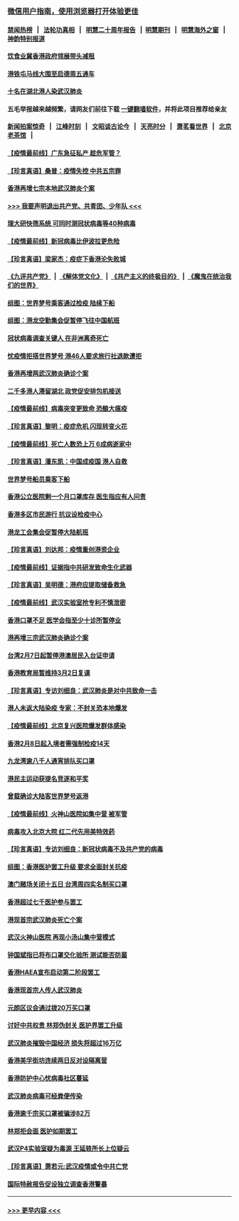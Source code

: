 ### [微信用户指南，使用浏览器打开体验更佳](https://github.com/gfw-breaker/banned-news1/blob/master/indexes/wechat-guide.md?t=0)
#### [禁闻热榜](热点新闻.md?t=0)  &nbsp;&nbsp;|&nbsp;&nbsp; [法轮功真相](https://github.com/gfw-breaker/truth/blob/master/README.md?t=0) &nbsp;&nbsp;|&nbsp;&nbsp; [明慧二十周年报告](https://github.com/gfw-breaker/mh-reports/blob/master/README.md?t=0) &nbsp;&nbsp;|&nbsp;&nbsp;[明慧期刊](https://github.com/gfw-breaker/mh-qikan) &nbsp;&nbsp;|&nbsp;&nbsp; [明慧海外之窗](https://github.com/gfw-breaker/mh-news/blob/master/README.md?t=0) &nbsp;&nbsp;|&nbsp;&nbsp; [神韵特别报道](https://github.com/gfw-breaker/mh-news/blob/master/shenyun.md?t=0)
#### [饮食业冀香港政府领展带头减租](../pages/nsc415/n11864876.md?t=02131502) 
#### [港铁屯马线大围至启德周五通车](../pages/nsc415/n11864842.md?t=02131502) 
#### [十名在湖北港人染武汉肺炎](../pages/nsc415/n11864807.md?t=02131502) 
#### 五毛举报越来越频繁，请网友们前往下载 [一键翻墙软件](https://github.com/gfw-breaker/ssr-accounts)，并将此项目推荐给亲友
#### [新闻拍案惊奇](https://github.com/gfw-breaker/banned-news1/blob/master/pages/link4.md) &nbsp;&nbsp;|&nbsp;&nbsp; [江峰时刻](https://github.com/gfw-breaker/banned-news1/blob/master/pages/link4.md) &nbsp;&nbsp;|&nbsp;&nbsp; [文昭谈古论今](https://github.com/gfw-breaker/banned-news1/blob/master/pages/link4.md) &nbsp;&nbsp;|&nbsp;&nbsp; [天亮时分](https://github.com/gfw-breaker/banned-news1/blob/master/pages/link4.md) &nbsp;&nbsp;|&nbsp;&nbsp; [萧茗看世界](https://github.com/gfw-breaker/banned-news1/blob/master/pages/link4.md) &nbsp;&nbsp;|&nbsp;&nbsp; [北京老茶馆](https://github.com/gfw-breaker/banned-news1/blob/master/pages/link4.md) &nbsp;&nbsp;|&nbsp;&nbsp; 
#### [【疫情最前线】广东急征私产 趁危军管？](../pages/nsc415/n11864205.md?t=02131502) 
#### [【珍言真语】桑普：疫情失控 中共五宗罪](../pages/nsc415/n11864157.md?t=02131502) 
#### [香港再增七宗本地武汉肺炎个案](../pages/nsc415/n11862405.md?t=02131502) 
#### [>>> 我要声明退出共产党、共青团、少年队 <<<](https://github.com/begood0513/goodnews/blob/master/quit/letter.md) 
#### [理大研快筛系统 可同时测冠状病毒等40种病毒](../pages/nsc415/n11862376.md?t=02131502) 
#### [【疫情最前线】新冠病毒比伊波拉更危险](../pages/nsc415/n11862199.md?t=02131502) 
#### [【珍言真语】梁家杰：疫症下香港沦失败城](../pages/nsc415/n11861588.md?t=02131502) 
#### [《九评共产党》](https://github.com/begood0513/9ping.md/blob/master/README.md) &nbsp;|&nbsp; [《解体党文化》](../../../../jtdwh.md/blob/master/README.md)  &nbsp;|&nbsp; [《共产主义的终极目的》](../../../../gczydzjmd.md/blob/master/README.md) &nbsp;|&nbsp; [《魔鬼在统治我们的世界》](../../../../mgztzwmdsj.md/blob/master/README.md) 
#### [组图：世界梦号乘客通过检疫 陆续下船](../pages/nsc415/n11858302.md?t=02131502) 
#### [组图：港龙空勤集会促暂停飞往中国航班](../pages/nsc415/n11858190.md?t=02131502) 
#### [冠状病毒调查关键人 在非洲离奇死亡](../pages/nsc415/n11859798.md?t=02131502) 
#### [忧疫情拒搭世界梦号 港46人要求旅行社退款遭拒](../pages/nsc415/n11859849.md?t=02131502) 
#### [香港再增两武汉肺炎确诊个案](../pages/nsc415/n11859833.md?t=02131502) 
#### [二千多港人滞留湖北 政党促安排包机接送](../pages/nsc415/n11859831.md?t=02131502) 
#### [【疫情最前线】病毒突变更致命 恐酿大瘟疫](../pages/nsc415/n11859604.md?t=02131502) 
#### [【珍言真语】黎明：疫症危机 闪现转变火花](../pages/nsc415/n11859199.md?t=02131502) 
#### [【疫情最前线】死亡人数恐上万 6成病逝家中](../pages/nsc415/n11856687.md?t=02131502) 
#### [【珍言真语】潘东凯：中国成疫国 港人自救](../pages/nsc415/n11856962.md?t=02131502) 
#### [世界梦号船员乘客下船](../pages/nsc415/n11856883.md?t=02131502) 
#### [香港公立医院剩一个月口罩库存 医生指应有人问责](../pages/nsc415/n11856875.md?t=02131502) 
#### [香港多区市民游行 抗议设检疫中心](../pages/nsc415/n11856866.md?t=02131502) 
#### [港龙工会集会促暂停大陆航班](../pages/nsc415/n11856840.md?t=02131502) 
#### [【珍言真语】刘达邦：疫情重创港资企业](../pages/nsc415/n11854274.md?t=02131502) 
#### [【疫情最前线】证据指中共研发致命生化武器](../pages/nsc415/n11853087.md?t=02131502) 
#### [【珍言真语】吴明德：港府应提取储备救急](../pages/nsc415/n11852734.md?t=02131502) 
#### [【疫情最前线】武汉实验室抢专利不慎泄密](../pages/nsc415/n11850310.md?t=02131502) 
#### [香港口罩不足 医学会指至少十诊所暂停业](../pages/nsc415/n11850301.md?t=02131502) 
#### [港再增三宗武汉肺炎确诊个案](../pages/nsc415/n11850328.md?t=02131502) 
#### [台湾2月7日起暂停港澳居民入台证申请](../pages/nsc415/n11850304.md?t=02131502) 
#### [香港教育局暂维持3月2日复课](../pages/nsc415/n11850260.md?t=02131502) 
#### [【珍言真语】专访刘细良：武汉肺炎是对中共致命一击](../pages/nsc415/n11849934.md?t=02131502) 
#### [港人未返大陆染疫 专家：不封关恐本地爆发](../pages/nsc415/n11848021.md?t=02131502) 
#### [【疫情最前线】北京复兴医院爆发群体感染](../pages/nsc415/n11847626.md?t=02131502) 
#### [香港2月8日起入境者需强制检疫14天](../pages/nsc415/n11847658.md?t=02131502) 
#### [九龙湾逾八千人通宵排队买口罩](../pages/nsc415/n11847647.md?t=02131502) 
#### [港民主运动获提名竞逐和平奖](../pages/nsc415/n11847633.md?t=02131502) 
#### [曾载确诊大陆客世界梦号返港](../pages/nsc415/n11847608.md?t=02131502) 
#### [【疫情最前线】火神山医院如集中营 被军管](../pages/nsc415/n11847524.md?t=02131502) 
#### [病毒攻入北京大院 红二代先用美特效药](../pages/nsc415/n11847427.md?t=02131502) 
#### [【珍言真语】专访刘细良：新冠状病毒不及共产党的病毒](../pages/nsc415/n11847164.md?t=02131502) 
#### [组图：香港医护罢工升级 要求全面封关抗疫](../pages/nsc415/n11844107.md?t=02131502) 
#### [澳门赌场关闭十五日 台湾周四实名制买口罩](../pages/nsc415/n11845083.md?t=02131502) 
#### [香港超过七千医护参与罢工](../pages/nsc415/n11845051.md?t=02131502) 
#### [港现首宗武汉肺炎死亡个案](../pages/nsc415/n11844998.md?t=02131502) 
#### [武汉火神山医院 再现小汤山集中营模式](../pages/nsc415/n11844763.md?t=02131502) 
#### [钟国斌指已将布口罩交化验所 测试能否防菌](../pages/nsc415/n11842783.md?t=02131502) 
#### [香港HAEA宣布启动第二阶段罢工](../pages/nsc415/n11842723.md?t=02131502) 
#### [香港现首宗人传人武汉肺炎](../pages/nsc415/n11842766.md?t=02131502) 
#### [元朗区议会通过拨20万买口罩](../pages/nsc415/n11842754.md?t=02131502) 
#### [讨好中共权贵 林郑伪封关 医护界罢工升级](../pages/nsc415/n11842359.md?t=02131502) 
#### [武汉肺炎摧毁中国经济 损失将超过16万亿](../pages/nsc415/n11839723.md?t=02131502) 
#### [香港美孚街坊连续两日反对设隔离营](../pages/nsc415/n11839962.md?t=02131502) 
#### [香港防护中心忧病毒社区蔓延](../pages/nsc415/n11839933.md?t=02131502) 
#### [武汉肺炎病毒可经粪便传染](../pages/nsc415/n11839939.md?t=02131502) 
#### [香港逾千宗买口罩被骗涉82万](../pages/nsc415/n11839914.md?t=02131502) 
#### [林郑拒会面 医护如期罢工](../pages/nsc415/n11839892.md?t=02131502) 
#### [武汉P4实验室疑为毒源 王延轶所长上位疑云](../pages/nsc415/n11835543.md?t=02131502) 
#### [【珍言真语】萧若元:武汉疫情或令中共亡党](../pages/nsc415/n11829394.md?t=02131502) 
#### [国际特赦报告促设独立调查香港警暴](../pages/nsc415/n11833845.md?t=02131502) 

----
#### [ >>> 更早内容 <<< ](../indexes/nsc415-earlier.md)
